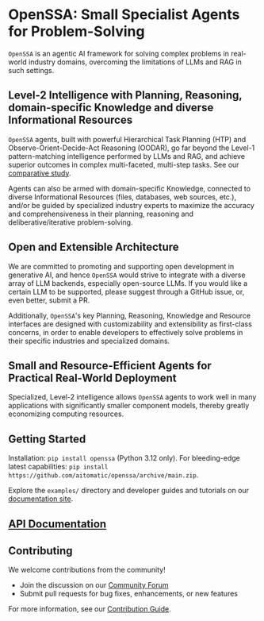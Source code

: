 <!-- markdownlint-disable MD013 MD043 -->

# OpenSSA: Small Specialist Agents for Problem-Solving

`OpenSSA` is an agentic AI framework for solving complex problems in real-world industry domains,
overcoming the limitations of LLMs and RAG in such settings.

## Level-2 Intelligence with Planning, Reasoning, domain-specific Knowledge and diverse Informational Resources

`OpenSSA` agents, built with powerful Hierarchical Task Planning (HTP) and Observe-Orient-Decide-Act Reasoning (OODAR),
go far beyond the Level-1 pattern-matching intelligence performed by LLMs and RAG, and achieve superior outcomes
in complex multi-faceted, multi-step tasks. See our [comparative study](https://arxiv.org/abs/2404.11792).

Agents can also be armed with domain-specific Knowledge, connected to diverse Informational Resources
(files, databases, web sources, etc.), and/or be guided by specialized industry experts
to maximize the accuracy and comprehensiveness in their planning, reasoning and deliberative/iterative problem-solving.

## Open and Extensible Architecture

We are committed to promoting and supporting open development in generative AI,
and hence `OpenSSA` would strive to integrate with a diverse array of LLM backends, especially open-source LLMs.
If you would like a certain LLM to be supported, please suggest through a GitHub issue, or, even better, submit a PR.

Additionally, `OpenSSA`'s key Planning, Reasoning, Knowledge and Resource interfaces
are designed with customizability and extensibility as first-class concerns,
in order to enable developers to effectively solve problems in their specific industries and specialized domains.

## Small and Resource-Efficient Agents for Practical Real-World Deployment

Specialized, Level-2 intelligence allows `OpenSSA` agents to work well in many applications
with significantly smaller component models, thereby greatly economizing computing resources.

## Getting Started

Installation: `pip install openssa` (Python 3.12 only).
For bleeding-edge latest capabilities: `pip install https://github.com/aitomatic/openssa/archive/main.zip`.

Explore the `examples/` directory and developer guides and tutorials on our [documentation site](https://aitomatic.github.io/openssa).

## [API Documentation](modules)

## Contributing

We welcome contributions from the community!

- Join the discussion on our [Community Forum](https://github.com/aitomatic/openssa/discussions)
- Submit pull requests for bug fixes, enhancements, or new features

For more information, see our [Contribution Guide](CONTRIBUTING.md).
